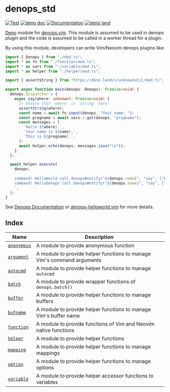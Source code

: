 # denops_std

[![Test](https://github.com/vim-denops/deno-denops-std/actions/workflows/test.yml/badge.svg)](https://github.com/vim-denops/deno-denops-std/actions/workflows/test.yml)
[![deno doc](https://doc.deno.land/badge.svg)](https://doc.deno.land/https/deno.land/x/denops_std/mod.ts)
[![Documentation](https://img.shields.io/badge/denops-Documentation-yellow.svg)](https://vim-denops.github.io/denops-documentation/)
[![deno land](http://img.shields.io/badge/available%20on-deno.land/x/denops__std-lightgrey.svg?logo=deno)](https://deno.land/x/denops_std)

[Deno][deno] module for [denops.vim][denops.vim]. This module is assumed to be
used in denops plugin and the code is assumed to be called in a worker thread
for a plugin.

By using this module, developers can write Vim/Neovim denops plugins like:

```typescript
import { Denops } from "./mod.ts";
import * as fn from "./function/mod.ts";
import * as vars from "./variable/mod.ts";
import * as helper from "./helper/mod.ts";

import { assertString } from "https://deno.land/x/unknownutil/mod.ts";

export async function main(denops: Denops): Promise<void> {
  denops.dispatcher = {
    async say(where: unknown): Promise<void> {
      // Ensure that `where` is `string` here
      assertString(where);
      const name = await fn.input(denops, "Your name: ");
      const progname = await vars.v.get(denops, "progname");
      const messages = [
        `Hello ${where}.`,
        `Your name is ${name}.`,
        `This is ${progname}.`,
      ];
      await helper.echo(denops, messages.join("\n"));
    },
  };

  await helper.execute(
    denops,
    `
    command! HelloWorld call denops#notify("${denops.name}", "say", ["World"])
    command! HelloDenops call denops#notify("${denops.name}", "say", ["Denops"])
    `,
  );
}
```

See [Denops Documentation](https://vim-denops.github.io/denops-documentation/)
or [denops-helloworld.vim](https://github.com/vim-denops/denops-helloworld.vim)
for more details.

[deno]: https://deno.land/
[denops.vim]: https://github.com/vim-denops/denops.vim

## Index

| Name                       | Description                                                            |
| -------------------------- | ---------------------------------------------------------------------- |
| [`anonymous`](./anonymous) | A module to provide anonymous function                                 |
| [`argument`](./argument)   | A module to provide helper functions to manage Vim's command arguments |
| [`autocmd`](./autocmd)     | A module to provide helper functions to manage `autocmd`               |
| [`batch`](./batch)         | A module to provide wrapper functions of `denops.batch()`              |
| [`buffer`](./buffer)       | A module to provide helper functions to manage buffers                 |
| [`bufname`](./bufname)     | A module to provide helper functions to manage Vim's buffer name       |
| [`function`](./function)   | A module to provide functions of Vim and Neovim native functions       |
| [`helper`](./helper)       | A module to provide helper functions                                   |
| [`mapping`](./mapping)     | A module to provide helper functions to manage mappings                |
| [`option`](./option)       | A module to provide helper functions to manage options                 |
| [`variable`](./variable)   | A module to provide helper accessor functions to variables             |
